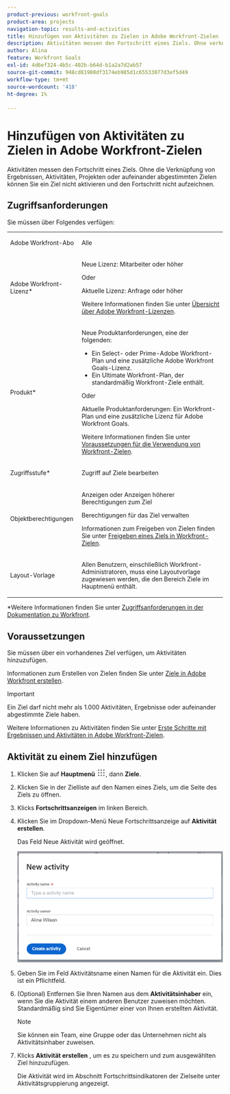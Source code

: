```yaml
---
product-previous: workfront-goals
product-area: projects
navigation-topic: results-and-activities
title: Hinzufügen von Aktivitäten zu Zielen in Adobe Workfront-Zielen
description: Aktivitäten messen den Fortschritt eines Ziels. Ohne verknüpfte Ergebnisse, Aktivitäten oder aufeinander abgestimmte Ziele kann ein Ziel nicht aktiviert werden und der Fortschritt kann nicht aufgezeichnet werden.
author: Alina
feature: Workfront Goals
exl-id: 4d6ef324-4b5c-402b-b64d-b1a2a7d2ab57
source-git-commit: 948cd81908df3174eb985d1c65533077d3ef5d49
workflow-type: tm+mt
source-wordcount: '418'
ht-degree: 1%

---
```


# Hinzufügen von Aktivitäten zu Zielen in Adobe Workfront-Zielen

Aktivitäten messen den Fortschritt eines Ziels. Ohne die Verknüpfung von Ergebnissen, Aktivitäten, Projekten oder aufeinander abgestimmten Zielen können Sie ein Ziel nicht aktivieren und den Fortschritt nicht aufzeichnen.

## Zugriffsanforderungen

Sie müssen über Folgendes verfügen:

<table style="table-layout:auto">
<col>
</col>
<col>
</col>
<tbody>
 <tr>
 <td role="rowheader">Adobe Workfront-Abo</td>
 <td>
 <p>Alle</p>

</td>
 </tr>
 <tr>
 <td role="rowheader">Adobe Workfront-Lizenz*</td>
 <td>
 <p>Neue Lizenz: Mitarbeiter oder höher</p>
 Oder
 <p>Aktuelle Lizenz: Anfrage oder höher</p> <p>Weitere Informationen finden Sie unter <a href="../../administration-and-setup/add-users/access-levels-and-object-permissions/wf-licenses.md" class="MCXref xref">Übersicht über Adobe Workfront-Lizenzen</a>.</p> </td>
 </tr>
 <tr>
 <td role="rowheader">Produkt*</td>
 <td>
 <p> Neue Produktanforderungen, eine der folgenden: </p>
<ul>
<li>Ein Select- oder Prime-Adobe Workfront-Plan und eine zusätzliche Adobe Workfront Goals-Lizenz.</li>
<li>Ein Ultimate Workfront-Plan, der standardmäßig Workfront-Ziele enthält. </li></ul>
 <p>Oder</p>
 <p>Aktuelle Produktanforderungen: Ein Workfront-Plan und eine zusätzliche Lizenz für Adobe Workfront Goals. </p> <p>Weitere Informationen finden Sie unter <a href="../../workfront-goals/goal-management/access-needed-for-wf-goals.md" class="MCXref xref">Voraussetzungen für die Verwendung von Workfront-Zielen</a>. </p> </td>
 </tr>
 <tr>
 <td role="rowheader">Zugriffsstufe*</td>
 <td> <p>Zugriff auf Ziele bearbeiten</p> </td>
 </tr>
 <tr data-mc-conditions="">
 <td role="rowheader">Objektberechtigungen</td>
 <td>
  <div>
  <p>Anzeigen oder Anzeigen höherer Berechtigungen zum Ziel</p>
  <p>Berechtigungen für das Ziel verwalten</p>
  <p>Informationen zum Freigeben von Zielen finden Sie unter <a href="../../workfront-goals/workfront-goals-settings/share-a-goal.md" class="MCXref xref">Freigeben eines Ziels in Workfront-Zielen</a>. </p>
  </div> </td>
 </tr>
 <tr>
   <td role="rowheader"><p>Layout-Vorlage</p></td>
   <td> <p>Allen Benutzern, einschließlich Workfront-Administratoren, muss eine Layoutvorlage zugewiesen werden, die den Bereich Ziele im Hauptmenü enthält. </p>  
</td>
  </tr>
</tbody>
</table>

*Weitere Informationen finden Sie unter [Zugriffsanforderungen in der Dokumentation zu Workfront](/help/quicksilver/administration-and-setup/add-users/access-levels-and-object-permissions/access-level-requirements-in-documentation.md).

## Voraussetzungen

Sie müssen über ein vorhandenes Ziel verfügen, um Aktivitäten hinzuzufügen.

Informationen zum Erstellen von Zielen finden Sie unter [Ziele in Adobe Workfront erstellen](../../workfront-goals/goal-management/create-goals.md).

>[!IMPORTANT]
>
>Ein Ziel darf nicht mehr als 1.000 Aktivitäten, Ergebnisse oder aufeinander abgestimmte Ziele haben.

Weitere Informationen zu Aktivitäten finden Sie unter [Erste Schritte mit Ergebnissen und Aktivitäten in Adobe Workfront-Zielen](../../workfront-goals/results-and-activities/get-started-with-results-and-activities.md).

## Aktivität zu einem Ziel hinzufügen

<!--
Adding activities to goals differs depending on which environment you use.

### Add an activity to a goal in the Production environment

1. Go to the goal for which you want to add an activity and click the name to open the **Goal Details** panel.
1. Click **Add activities**.

   ![](assets/add-activity-inside-goal-details-highlighted-350x152.png)

1. From the **Activity Type** drop-down menu, select the type of activity you want to associate with your goal.&nbsp;Select **Manual progress bar** or **Project**. Manual progress bar is the default selection. 
1. (Conditional) Depending on which activity type you selected, do the following:

   1. If you selected **Manual progress bar**:

      1. Start typing a name for your activity in the **Activity** field. 
      1. (Optional) If you want to set the activity owner as someone other than yourself, click your name in the **Owner** field and begin typing the name of the user that you want to assign as the activity owner, then click it when it appears in the drop-down list.

         >[!NOTE]
         >
         >You cannot assign a team or group as an activity owner.

         When you update the progress of an activity, the progress of the goal automatically updates.

   1. If you selected **Project**:

      1. Click the **Connect projects** field.

         Existing projects that you have access to View display in the Connect projects list. Projects that are in a status of Dead do not display in the list. 
      
      1. Click the name of a project to add it as an activity to the goal. You can select several projects at one time.

         Workfront uses the project percent complete of all the attached projects to calculate the progress of the goal.

         For more information about associating projects with goals, see [Add projects to goals in Adobe Workfront Goals](../../workfront-goals/results-and-activities/connect-projects-to-goals-overview.md).

         >[!TIP]
         >
         >   
         >   * The owner of the project becomes the owner of this activity. If the project has no owner, then the activity has no owner. 
         >   * You cannot manually update the progress of a project. Workfront calculates the progress of the project based on the project percent complete. When the project percent complete updates in Workfront this also updates the connected project in Workfront Goals including the percent complete of the goal. 
         >   
         >

1. Click **Save**.

   The activity is saved for the selected goal. After you activate the goal, the progress of the goal automatically updates when you update the progress of an activity or when the percent complete of a project updates. For information about activating a goal, see [Activate goals in Adobe Workfront Goals](../../workfront-goals/goal-management/activate-goals.md).

-->


1. Klicken Sie auf **Hauptmenü** ![](assets/main-menu-icon.png), dann **Ziele**.
1. Klicken Sie in der Zielliste auf den Namen eines Ziels, um die Seite des Ziels zu öffnen.
1. Klicks **Fortschrittsanzeigen** im linken Bereich.
1. Klicken Sie im Dropdown-Menü Neue Fortschrittsanzeige auf **Aktivität erstellen**.

   Das Feld Neue Aktivität wird geöffnet.

   ![](assets/new-activity-box-unshimmed.png)

1. Geben Sie im Feld Aktivitätsname einen Namen für die Aktivität ein. Dies ist ein Pflichtfeld.
1. (Optional) Entfernen Sie Ihren Namen aus dem **Aktivitätsinhaber** ein, wenn Sie die Aktivität einem anderen Benutzer zuweisen möchten. Standardmäßig sind Sie Eigentümer einer von Ihnen erstellten Aktivität.

   >[!NOTE]
   >
   >Sie können ein Team, eine Gruppe oder das Unternehmen nicht als Aktivitätsinhaber zuweisen.

1. Klicks **Aktivität erstellen** , um es zu speichern und zum ausgewählten Ziel hinzuzufügen.

   Die Aktivität wird im Abschnitt Fortschrittsindikatoren der Zielseite unter Aktivitätsgruppierung angezeigt.





